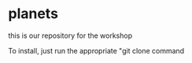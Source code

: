 # planets
this is our repository for the workshop

To install, just run the appropriate "git clone command
